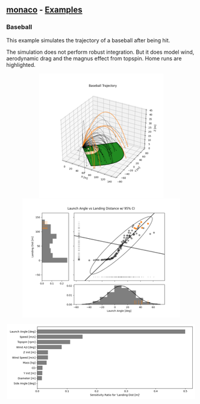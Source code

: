 ## [monaco](../../) - [Examples](../)

### Baseball
This example simulates the trajectory of a baseball after being hit.

The simulation does not perform robust integration. But it does model wind,
aerodynamic drag and the magnus effect from topspin. Home runs are highlighted.

<p float="left" align="center">
<img width="330" height="330" src="./baseball_trajectory.png">
<img width="420" height="315" src="./launch_angle_vs_landing.png">
</p>
<p float="left" align="center">
<img width="500" height="200" src="./landing_dist_sensitivities.png">
</p>
